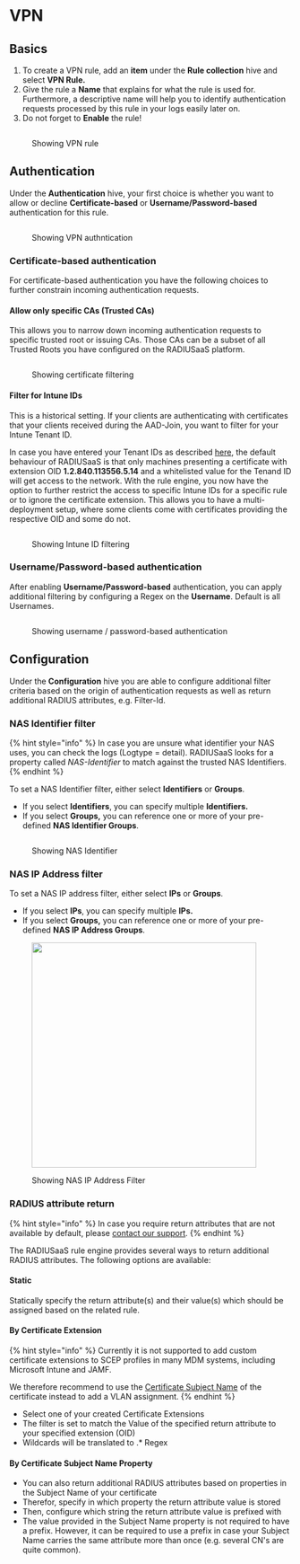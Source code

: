 # VPN

## Basics

1. To create a VPN rule, add an **item** under the **Rule collection** hive and select **VPN Rule.**&#x20;
2. Give the rule a **Name** that explains for what the rule is used for. Furthermore, a descriptive name will help you to identify authentication requests processed by this rule in your logs easily later on.
3. Do not forget to **Enable** the rule!

<figure><img src="../../../../.gitbook/assets/image (5).png" alt=""><figcaption><p>Showing VPN rule</p></figcaption></figure>

## **Authentication**&#x20;

Under the **Authentication** hive, your first choice is whether you want to allow or decline **Certificate-based** or **Username/Password-based** authentication for this rule.

<figure><img src="../../../../.gitbook/assets/image (6).png" alt=""><figcaption><p>Showing VPN authntication</p></figcaption></figure>



### **Certificate-based authentication**

For certificate-based authentication you have the following choices to further constrain incoming authentication requests.

#### Allow only specific CAs (Trusted CAs)

This allows you to narrow down incoming authentication requests to specific trusted root or issuing CAs. Those CAs can be a subset of all Trusted Roots you have configured on the RADIUSaaS platform.

<figure><img src="../../../../.gitbook/assets/image (7).png" alt=""><figcaption><p>Showing certificate filtering</p></figcaption></figure>

#### Filter for Intune IDs&#x20;

This is a historical setting. If your clients are authenticating with certificates that your clients received during the AAD-Join, you want to filter for your Intune Tenant ID.&#x20;

In case you have entered your Tenant IDs as described [here](../trusted-roots.md#intune-id), the default behaviour of RADIUSaaS is that only machines presenting a certificate with extension OID **1.2.840.113556.5.14** and a whitelisted value for the Tenand ID will get access to the network. With the rule engine, you now have the option to further restrict the access to specific Intune IDs for a specific rule or to ignore the certificate extension. This allows you to have a multi-deployment setup, where some clients come with certificates providing the respective OID and some do not.&#x20;

<figure><img src="../../../../.gitbook/assets/image (8).png" alt=""><figcaption><p>Showing Intune ID filtering</p></figcaption></figure>

### Username/Password-based authentication

After enabling **Username/Password-based** authentication, you can apply additional filtering by configuring a Regex on the **Username**. Default is all Usernames.

<figure><img src="../../../../.gitbook/assets/image (9).png" alt=""><figcaption><p>Showing username / password-based authentication</p></figcaption></figure>

## Configuration

Under the **Configuration** hive you are able to configure additional filter criteria based on the origin of authentication requests as well as return additional RADIUS attributes, e.g. Filter-Id.

### NAS Identifier filter

{% hint style="info" %}
In case you are unsure what identifier your NAS uses, you can check the logs (Logtype = detail). RADIUSaaS looks for a property called _NAS-Identifier_ to match against the trusted NAS Identifiers.&#x20;
{% endhint %}

To set a NAS Identifier filter, either select **Identifiers** or **Groups**.&#x20;

* If you select **Identifiers**, you can specify multiple **Identifiers.**
* If you select **Groups,** you can reference one or more of your pre-defined **NAS Identifier Groups**.&#x20;

<figure><img src="../../../../.gitbook/assets/image (2).png" alt=""><figcaption><p>Showing NAS Identifier</p></figcaption></figure>

### NAS IP Address filter

To set a NAS IP address filter, either select **IPs** or **Groups**.&#x20;

* If you select **IPs**, you can specify multiple **IPs.**
* If you select **Groups,** you can reference one or more of your pre-defined **NAS IP Address Groups**.

<figure><img src="../../../../.gitbook/assets/image (3).png" alt="" width="401"><figcaption><p>Showing NAS IP Address Filter</p></figcaption></figure>

### RADIUS attribute return

{% hint style="info" %}
In case you require return attributes that are not available by default, please [contact our support](https://www.radius-as-a-service.com/help/).
{% endhint %}

The RADIUSaaS rule engine provides several ways to return additional RADIUS attributes. The following options are available:

#### Static

Statically specify the return attribute(s) and their value(s) which should be assigned based on the related rule.

#### By Certificate Extension

{% hint style="info" %}
Currently it is not supported to add custom certificate extensions to SCEP profiles in many MDM systems, including Microsoft Intune and JAMF.

We therefore recommend to use the [Certificate Subject Name](vpn.md#by-certificate-subject) of the certificate instead to add a VLAN assignment.
{% endhint %}

* Select one of your created Certificate Extensions
* The filter is set to match the Value of the specified return attribute to your specified extension (OID)
* Wildcards will be translated to .\* Regex

#### By Certificate Subject Name Property

* You can also return additional RADIUS attributes based on properties in the Subject Name of your certificate
* Therefor, specify in which property the return attribute value is stored
* Then, configure which string the return attribute value is prefixed with
* The value provided in the Subject Name property is not required to have a prefix. However, it can be required to use a prefix in case your Subject Name carries the same attribute more than once (e.g. several CN's are quite common).
